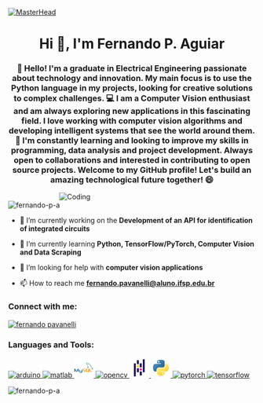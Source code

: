 [![MasterHead](https://camo.githubusercontent.com/c04834991bd724271632b1aa569fd5ae9564b2c12fdea274f8d577695c8f835d/68747470733a2f2f6d656469612e67726170686173736574732e636f6d2f694f48566b775a4a53524f4f394c616670486958)](https://rishavchanda.io)
<h1 align="center">Hi 👋, I'm Fernando P. Aguiar</h1>
<h3 align="center">👋 Hello! I'm a graduate in Electrical Engineering passionate about technology and innovation. My main focus is to use the Python language in my projects, looking for creative solutions to complex challenges. 💻 I am a Computer Vision enthusiast and am always exploring new applications in this fascinating field. I love working with computer vision algorithms and developing intelligent systems that see the world around them. 🌱 I'm constantly learning and looking to improve my skills in programming, data analysis and project development. Always open to collaborations and interested in contributing to open source projects. Welcome to my GitHub profile! Let's build an amazing technological future together! 😄</h3>

<img align="right" alt="Coding" width="400" src="https://i.pinimg.com/originals/e8/f4/53/e8f453469a3ec97ecd354df465d73913.gif">

<p align="left"> <img src="https://komarev.com/ghpvc/?username=fernando-p-a&label=Profile%20views&color=0e75b6&style=flat" alt="fernando-p-a" /> </p>

- 🔭 I’m currently working on the **Development of an API for identification of integrated circuits**

- 🌱 I’m currently learning **Python, TensorFlow/PyTorch, Computer Vision and Data Scraping**

- 🤝 I’m looking for help with **computer vision applications**

- 📫 How to reach me **fernando.pavanelli@aluno.ifsp.edu.br**

<h3 align="left">Connect with me:</h3>
<p align="left">
<a href="https://linkedin.com/in/fernando pavanelli" target="blank"><img align="center" src="https://raw.githubusercontent.com/rahuldkjain/github-profile-readme-generator/master/src/images/icons/Social/linked-in-alt.svg" alt="fernando pavanelli" height="30" width="40" /></a>
</p>

<h3 align="left">Languages and Tools:</h3>
<p align="left"> <a href="https://www.arduino.cc/" target="_blank" rel="noreferrer"> <img src="https://cdn.worldvectorlogo.com/logos/arduino-1.svg" alt="arduino" width="40" height="40"/> </a> <a href="https://www.mathworks.com/" target="_blank" rel="noreferrer"> <img src="https://upload.wikimedia.org/wikipedia/commons/2/21/Matlab_Logo.png" alt="matlab" width="40" height="40"/> </a> <a href="https://www.mysql.com/" target="_blank" rel="noreferrer"> <img src="https://raw.githubusercontent.com/devicons/devicon/master/icons/mysql/mysql-original-wordmark.svg" alt="mysql" width="40" height="40"/> </a> <a href="https://opencv.org/" target="_blank" rel="noreferrer"> <img src="https://www.vectorlogo.zone/logos/opencv/opencv-icon.svg" alt="opencv" width="40" height="40"/> </a> <a href="https://pandas.pydata.org/" target="_blank" rel="noreferrer"> <img src="https://raw.githubusercontent.com/devicons/devicon/2ae2a900d2f041da66e950e4d48052658d850630/icons/pandas/pandas-original.svg" alt="pandas" width="40" height="40"/> </a> <a href="https://www.python.org" target="_blank" rel="noreferrer"> <img src="https://raw.githubusercontent.com/devicons/devicon/master/icons/python/python-original.svg" alt="python" width="40" height="40"/> </a> <a href="https://pytorch.org/" target="_blank" rel="noreferrer"> <img src="https://www.vectorlogo.zone/logos/pytorch/pytorch-icon.svg" alt="pytorch" width="40" height="40"/> </a> <a href="https://www.tensorflow.org" target="_blank" rel="noreferrer"> <img src="https://www.vectorlogo.zone/logos/tensorflow/tensorflow-icon.svg" alt="tensorflow" width="40" height="40"/> </a> </p>

<p><img align="center" src="https://github-readme-stats.vercel.app/api/top-langs?username=fernando-p-a&show_icons=true&locale=en&layout=compact" alt="fernando-p-a" /></p>
